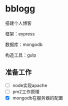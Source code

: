 # bblogg
搭建个人博客

框架：express

数据库：mongodb

构造工具：gulp

## 准备工作

- [ ] node实现apache
- [ ] pm2工作原理
- [x] mongodb在服务器的配置